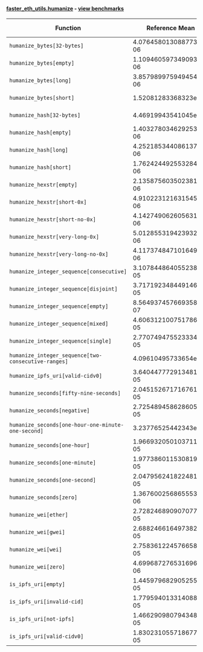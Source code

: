 #### [faster_eth_utils.humanize](https://github.com/BobTheBuidler/faster-eth-utils/blob/BobTheBuidler-patch-2/faster_eth_utils/humanize.py) - [view benchmarks](https://github.com/BobTheBuidler/faster-eth-utils/blob/BobTheBuidler-patch-2/benchmarks/test_humanize_benchmarks.py)

| Function | Reference Mean | Faster Mean | % Change | Speedup (%) | x Faster | Faster |
|----------|---------------|-------------|----------|-------------|----------|--------|
| `humanize_bytes[32-bytes]` | 4.076458013088773e-06 | 2.5688596454055917e-06 | 36.98% | 58.69% | 1.59x | ✅ |
| `humanize_bytes[empty]` | 1.109460597349093e-06 | 8.615996589186893e-07 | 22.34% | 28.77% | 1.29x | ✅ |
| `humanize_bytes[long]` | 3.857989975949454e-06 | 2.3934002118113206e-06 | 37.96% | 61.19% | 1.61x | ✅ |
| `humanize_bytes[short]` | 1.52081283368323e-06 | 1.1677004891939625e-06 | 23.22% | 30.24% | 1.30x | ✅ |
| `humanize_hash[32-bytes]` | 4.46919943541045e-06 | 2.5565517815289997e-06 | 42.80% | 74.81% | 1.75x | ✅ |
| `humanize_hash[empty]` | 1.4032780346292533e-06 | 8.636149925728834e-07 | 38.46% | 62.49% | 1.62x | ✅ |
| `humanize_hash[long]` | 4.252185344086137e-06 | 2.3702714122272946e-06 | 44.26% | 79.40% | 1.79x | ✅ |
| `humanize_hash[short]` | 1.7624244925532846e-06 | 1.1993738005973318e-06 | 31.95% | 46.95% | 1.47x | ✅ |
| `humanize_hexstr[empty]` | 2.135875603502381e-06 | 6.949063352833142e-07 | 67.47% | 207.36% | 3.07x | ✅ |
| `humanize_hexstr[short-0x]` | 4.9102231216315456e-06 | 2.2160349610551365e-06 | 54.87% | 121.58% | 2.22x | ✅ |
| `humanize_hexstr[short-no-0x]` | 4.1427490626056316e-06 | 1.7929724432995095e-06 | 56.72% | 131.05% | 2.31x | ✅ |
| `humanize_hexstr[very-long-0x]` | 5.0128553194239325e-06 | 2.2713073038539143e-06 | 54.69% | 120.70% | 2.21x | ✅ |
| `humanize_hexstr[very-long-no-0x]` | 4.117374847101649e-06 | 1.8189277171348522e-06 | 55.82% | 126.36% | 2.26x | ✅ |
| `humanize_integer_sequence[consecutive]` | 3.1078448640552385e-05 | 2.516259756778673e-05 | 19.04% | 23.51% | 1.24x | ✅ |
| `humanize_integer_sequence[disjoint]` | 3.717192348449146e-05 | 3.0418964635657515e-05 | 18.17% | 22.20% | 1.22x | ✅ |
| `humanize_integer_sequence[empty]` | 8.564937457669358e-07 | 6.71173797810123e-07 | 21.64% | 27.61% | 1.28x | ✅ |
| `humanize_integer_sequence[mixed]` | 4.6063121007517865e-05 | 3.822772987712466e-05 | 17.01% | 20.50% | 1.20x | ✅ |
| `humanize_integer_sequence[single]` | 2.7707494755233345e-05 | 2.098269354702714e-05 | 24.27% | 32.05% | 1.32x | ✅ |
| `humanize_integer_sequence[two-consecutive-ranges]` | 4.09610495733654e-05 | 3.344171298820967e-05 | 18.36% | 22.48% | 1.22x | ✅ |
| `humanize_ipfs_uri[valid-cidv0]` | 3.6404477729134815e-05 | 3.360941162333888e-05 | 7.68% | 8.32% | 1.08x | ✅ |
| `humanize_seconds[fifty-nine-seconds]` | 2.0451526717167614e-05 | 1.839567700516431e-05 | 10.05% | 11.18% | 1.11x | ✅ |
| `humanize_seconds[negative]` | 2.725489458628605e-05 | 1.8322985402815747e-05 | 32.77% | 48.75% | 1.49x | ✅ |
| `humanize_seconds[one-hour-one-minute-one-second]` | 3.23776525442343e-05 | 2.0404655261793603e-05 | 36.98% | 58.68% | 1.59x | ✅ |
| `humanize_seconds[one-hour]` | 1.9669320501037115e-05 | 1.7486335575509117e-05 | 11.10% | 12.48% | 1.12x | ✅ |
| `humanize_seconds[one-minute]` | 1.977386011530819e-05 | 1.8446654759263568e-05 | 6.71% | 7.19% | 1.07x | ✅ |
| `humanize_seconds[one-second]` | 2.0479562418224814e-05 | 1.8390333429031393e-05 | 10.20% | 11.36% | 1.11x | ✅ |
| `humanize_seconds[zero]` | 1.3676002568655537e-06 | 1.1149968327786796e-06 | 18.47% | 22.66% | 1.23x | ✅ |
| `humanize_wei[ether]` | 2.7282468909070776e-05 | 2.618751721221804e-05 | 4.01% | 4.18% | 1.04x | ✅ |
| `humanize_wei[gwei]` | 2.688246616497382e-05 | 2.5592481193464725e-05 | 4.80% | 5.04% | 1.05x | ✅ |
| `humanize_wei[wei]` | 2.7583612245766583e-05 | 2.4985563304510342e-05 | 9.42% | 10.40% | 1.10x | ✅ |
| `humanize_wei[zero]` | 4.699687276531696e-06 | 4.1221857571479944e-06 | 12.29% | 14.01% | 1.14x | ✅ |
| `is_ipfs_uri[empty]` | 1.4459796829052556e-05 | 1.4259668806236943e-05 | 1.38% | 1.40% | 1.01x | ✅ |
| `is_ipfs_uri[invalid-cid]` | 1.779594013314088e-05 | 1.655908641242507e-05 | 6.95% | 7.47% | 1.07x | ✅ |
| `is_ipfs_uri[not-ipfs]` | 1.4662909807943487e-05 | 1.4846623605974112e-05 | -1.25% | -1.24% | 0.99x | ❌ |
| `is_ipfs_uri[valid-cidv0]` | 1.8302310557186777e-05 | 1.6757898097759568e-05 | 8.44% | 9.22% | 1.09x | ✅ |
